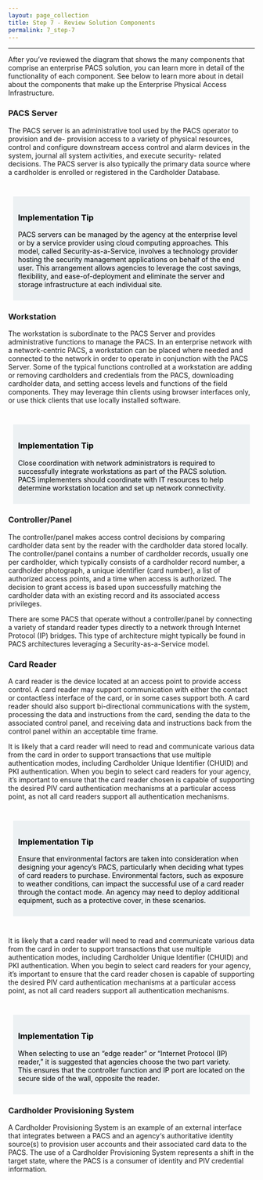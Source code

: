 ```yaml
---
layout: page_collection
title: Step 7 - Review Solution Components
permalink: 7_step-7
---
```

<script>
$(function() {
  $( "#accordion" ).accordion({
    heightStyle: "content",
    collapsible: "true",
    active: "false"
  });
});
</script>

<script src="https://use.fontawesome.com/e20c671b68.js"></script>
-----------------------------------------------------------

After you’ve reviewed the diagram that shows the many components that comprise an enterprise PACS solution, you can learn more in detail of the functionality of each component. See below to learn more about in detail about the components that make up the Enterprise Physical Access Infrastructure.

<div id="accordion" markdown="1">

### PACS Server
<div markdown="1">

The PACS server is an administrative tool used by the PACS operator to provision and de- provision access to a variety of physical resources, control and configure downstream access control and alarm devices in the system, journal all system activities, and execute security- related decisions. The PACS server is also typically the primary data source where a cardholder is enrolled or registered in the Cardholder Database. 

<br>

<div style="background-color: #edf1f3;color: black;margin: 10px;padding: 10px">

<h3><span>Implementation Tip</span></h3>
<p><span>PACS servers can be managed by the agency at the enterprise level or by a service provider using cloud computing approaches. This model, called Security-as-a-Service, involves a technology provider hosting the security management applications on behalf of the end user. This arrangement allows agencies to leverage the cost savings, flexibility, and ease-of-deployment and eliminate the server and storage infrastructure at each individual site.</span></p>

</div>
</div>

### Workstation
<div markdown="1">

The workstation is subordinate to the PACS Server and provides administrative functions to manage the PACS. In an enterprise network with a network-centric PACS, a workstation can be placed where needed and connected to the network in order to operate in conjunction with the PACS Server. Some of the typical functions controlled at a workstation are adding or removing cardholders and credentials from the PACS, downloading cardholder data, and setting access levels and functions of the field components. They may leverage thin clients using browser interfaces only, or use thick clients that use locally installed software.

<br>

<div style="background-color: #edf1f3;color: black;margin: 10px;padding: 10px">

<h3><span>Implementation Tip</span></h3>
<p><span>Close coordination with network administrators is required to successfully integrate workstations as part of the PACS solution. PACS implementers should coordinate with IT resources to help determine workstation location and set up network connectivity.</span></p>

</div>
</div>

### Controller/Panel
<div markdown="1">

The controller/panel makes access control decisions by comparing cardholder data sent by the reader with the cardholder data stored locally. The controller/panel contains a number of cardholder records, usually one per cardholder, which typically consists of a cardholder record number, a cardholder photograph, a unique identifier (card number), a list of authorized access points, and a time when access is authorized. The decision to grant access is based upon successfully matching the cardholder data with an existing record and its associated access privileges. 

There are some PACS that operate without a controller/panel by connecting a variety of standard reader types directly to a network through Internet Protocol (IP) bridges. This type of architecture might typically be found in PACS architectures leveraging a Security-as-a-Service model.

</div>

### Card Reader
<div markdown="1">

A card reader is the device located at an access point to provide access control. A card reader may support communication with either the contact or contactless interface of the card, or in some cases support both. A  card reader should also support bi-directional communications with the system, processing the data and instructions from the card, sending the data to the associated control panel, and receiving data and instructions back from the control panel within an acceptable time frame.

It is likely that a card reader will need to read and communicate various data from the card in order to support transactions that use multiple authentication modes, including Cardholder Unique Identifier (CHUID) and PKI authentication. When you begin to select card readers for your agency, it’s important to ensure that the card reader chosen is capable of supporting the desired PIV card authentication mechanisms at a particular access point, as not all card readers support all authentication mechanisms.

<br>

<div style="background-color: #edf1f3;color: black;margin: 10px;padding: 10px">

<h3><span>Implementation Tip</span></h3>
<p><span>Ensure that environmental factors are taken into consideration when designing your agency’s PACS, particularly when deciding what types of card readers to purchase. Environmental factors, such as exposure to weather conditions, can impact the successful use of a card reader through the contact mode. An agency may need to deploy additional equipment, such as a protective cover, in these scenarios.</span></p>

</div>

<br>

It is likely that a card reader will need to read and communicate various data from the card in order to support transactions that use multiple authentication modes, including Cardholder Unique Identifier (CHUID) and PKI authentication. When you begin to select card readers for your agency, it’s important to ensure that the card reader chosen is capable of supporting the desired PIV card authentication mechanisms at a particular access point, as not all card readers support all authentication mechanisms.

<br>

<div style="background-color: #edf1f3;color: black;margin: 10px;padding: 10px">

<h3><span>Implementation Tip</span></h3>
<p><span>When selecting to use an “edge reader” or “Internet Protocol (IP) reader,” it is suggested that agencies choose the two part variety. This ensures that the controller function and IP port are located on the secure side of the wall, opposite the reader.</span></p>

</div>
</div>

### Cardholder Provisioning System
<div markdown="1">

A Cardholder Provisioning System is an example of an external interface that integrates between a PACS and an agency‘s authoritative identity source(s) to provision user accounts and their associated card data to the PACS. The use of a Cardholder Provisioning System represents a shift in the target state, where the PACS is a consumer of identity and PIV credential information. 

</div>
</div>



















